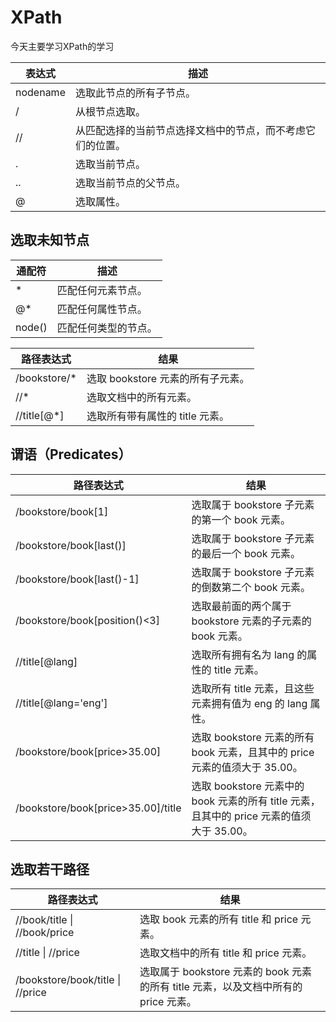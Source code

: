 # XPath

今天主要学习XPath的学习

|表达式|描述|
|---|---|
|nodename	|选取此节点的所有子节点。|
|/	|从根节点选取。 |
|//	|从匹配选择的当前节点选择文档中的节点，而不考虑它们的位置。|
|.	|选取当前节点。|
|..	|选取当前节点的父节点。|
|@	|选取属性。|

## 选取未知节点

|通配符	|描述|
|-----|----|
|*	|匹配任何元素节点。|
|@*	|匹配任何属性节点。|
|node()	|匹配任何类型的节点。|

|路径表达式	|结果|
|-----|---|
|/bookstore/*|	选取 bookstore 元素的所有子元素。|
|//*	|选取文档中的所有元素。|
|//title\[@*]	|选取所有带有属性的 title 元素。|

## 谓语（Predicates）

|路径表达式 | 结果 |
|----------|----|
|/bookstore/book\[1]	        |      选取属于 bookstore 子元素的第一个 book 元素。 |
|/bookstore/book\[last()]       |      选取属于 bookstore 子元素的最后一个 book 元素。|
|/bookstore/book\[last()-1]	    |      选取属于 bookstore 子元素的倒数第二个 book 元素。|
|/bookstore/book\[position()<3]	|  选取最前面的两个属于 bookstore 元素的子元素的 book 元素。|
|//title\[@lang]	            |  选取所有拥有名为 lang 的属性的 title 元素。 |
|//title\[@lang='eng']	        |  选取所有 title 元素，且这些元素拥有值为 eng 的 lang 属性。|
|/bookstore/book\[price>35.00]	|  选取 bookstore 元素的所有 book 元素，且其中的 price 元素的值须大于 35.00。 |
|/bookstore/book\[price>35.00]/title	|选取 bookstore 元素中的 book 元素的所有 title 元素，且其中的 price 元素的值须大于 35.00。|

## 选取若干路径

|路径表达式	|结果|
|-----|-----|
|//book/title \| //book/price	|选取 book 元素的所有 title 和 price 元素。|
|//title \| //price	|选取文档中的所有 title 和 price 元素。|
|/bookstore/book/title \| //price	|选取属于 bookstore 元素的 book 元素的所有 title 元素，以及文档中所有的 price 元素。|


